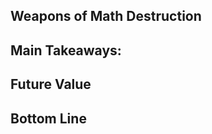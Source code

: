 ## Weapons of Math Destruction

**Main Takeaways:**
- 

**Future Value**
- 

**Bottom Line**
-
<!--stackedit_data:
eyJoaXN0b3J5IjpbMTQwNDQ4ODg3NV19
-->